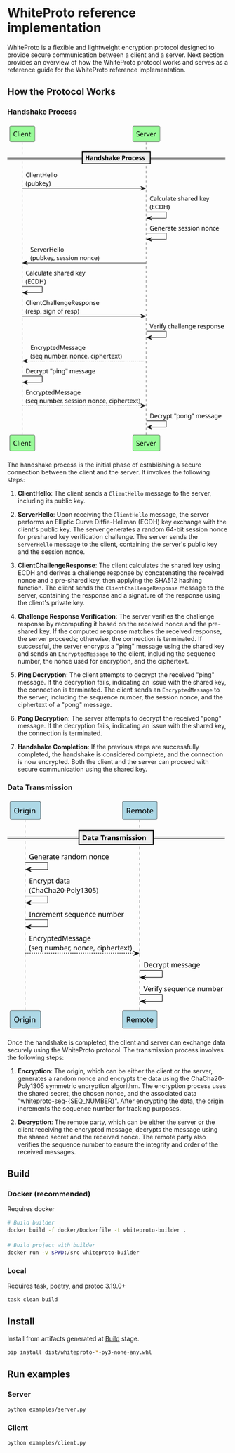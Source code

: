 # WhiteProto reference implementation

WhiteProto is a flexible and lightweight encryption protocol designed to provide secure communication between a client and a server. Next section provides an overview of how the WhiteProto protocol works and serves as a reference guide for the WhiteProto reference implementation.

## How the Protocol Works
### Handshake Process

![Handshake flow](assets/Handshake.svg "Handshake flow")

The handshake process is the initial phase of establishing a secure connection between the client and the server. It involves the following steps:

1. **ClientHello**: The client sends a `ClientHello` message to the server, including its public key.

2. **ServerHello**: Upon receiving the `ClientHello` message, the server performs an Elliptic Curve Diffie-Hellman (ECDH) key exchange with the client's public key. The server generates a random 64-bit session nonce for preshared key verification challenge. The server sends the `ServerHello` message to the client, containing the server's public key and the session nonce.

3. **ClientChallengeResponse**: The client calculates the shared key using ECDH and derives a challenge response by concatenating the received nonce and a pre-shared key, then applying the SHA512 hashing function. The client sends the `ClientChallengeResponse` message to the server, containing the response and a signature of the response using the client's private key.

4. **Challenge Response Verification**: The server verifies the challenge response by recomputing it based on the received nonce and the pre-shared key. If the computed response matches the received response, the server proceeds; otherwise, the connection is terminated. If successful, the server encrypts a "ping" message using the shared key and sends an `EncryptedMessage` to the client, including the sequence number, the nonce used for encryption, and the ciphertext.

5. **Ping Decryption**: The client attempts to decrypt the received "ping" message. If the decryption fails, indicating an issue with the shared key, the connection is terminated. The client sends an `EncryptedMessage` to the server, including the sequence number, the session nonce, and the ciphertext of a "pong" message.

6. **Pong Decryption**: The server attempts to decrypt the received "pong" message. If the decryption fails, indicating an issue with the shared key, the connection is terminated.

7. **Handshake Completion**: If the previous steps are successfully completed, the handshake is considered complete, and the connection is now encrypted. Both the client and the server can proceed with secure communication using the shared key.

### Data Transmission

![Transmission flow](assets/Transmission.svg "Transmission flow")


Once the handshake is completed, the client and server can exchange data securely using the WhiteProto protocol. The transmission process involves the following steps:

1. **Encryption**: The origin, which can be either the client or the server, generates a random nonce and encrypts the data using the ChaCha20-Poly1305 symmetric encryption algorithm. The encryption process uses the shared secret, the chosen nonce, and the associated data "whiteproto-seq-{SEQ_NUMBER}". After encrypting the data, the origin increments the sequence number for tracking purposes.

2. **Decryption**: The remote party, which can be either the server or the client receiving the encrypted message, decrypts the message using the shared secret and the received nonce. The remote party also verifies the sequence number to ensure the integrity and order of the received messages.



## Build

### Docker (recommended)
Requires docker

```sh
# Build builder
docker build -f docker/Dockerfile -t whiteproto-builder .

# Build project with builder
docker run -v $PWD:/src whiteproto-builder
```

### Local
Requires task, poetry, and protoc 3.19.0+

```sh
task clean build
```

## Install
Install from artifacts generated at [Build](#build) stage.

```sh
pip install dist/whiteproto-*-py3-none-any.whl
```

## Run examples

### Server
```sh
python examples/server.py
```

### Client
```sh
python examples/client.py
```
